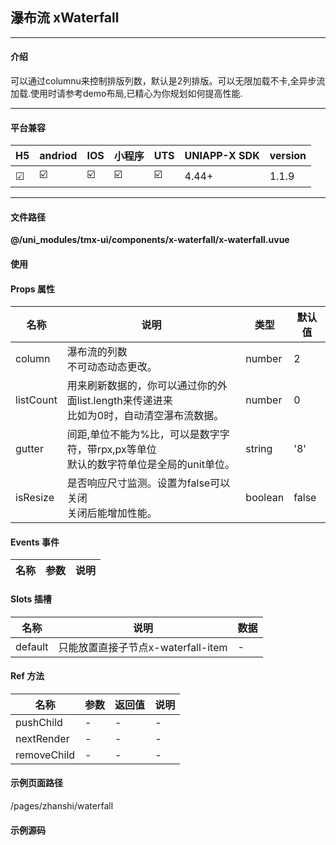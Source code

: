 
## 瀑布流 xWaterfall

***

#### 介绍

可以通过columnu来控制排版列数，默认是2列排版。可以无限加载不卡,全异步流加载.使用时请参考demo布局,已精心为你规划如何提高性能.

***

#### 平台兼容

| H5 | andriod | IOS | 小程序 | UTS | UNIAPP-X SDK | version |
| --- | --- | --- | --- | --- | --- | --- |
| ☑ | ☑️ | ☑️ | ☑️ | ☑️ | 4.44+ | 1.1.9 |

***

#### 文件路径

**@/uni_modules/tmx-ui/components/x-waterfall/x-waterfall.uvue**

#### 使用

<x-waterfall></x-waterfall>

#### Props 属性

| 名称 | 说明 | 类型 | 默认值 |
| ------ | ---- | ---- | ---- |
| column | 瀑布流的列数<br>不可动态动态更改。 | number | 2 |
| listCount | 用来刷新数据的，你可以通过你的外面list.length来传递进来<br>比如为0时，自动清空瀑布流数据。 | number | 0 |
| gutter | 间距,单位不能为%比，可以是数字字符，带rpx,px等单位<br>默认的数字符单位是全局的unit单位。 | string | '8' |
| isResize | 是否响应尺寸监测。设置为false可以关闭<br>关闭后能增加性能。 | boolean | false |



#### Events 事件

| 名称 | 参数 | 说明 |
| ------ | ---- | ---- |


#### Slots 插槽

| 名称 | 说明 | 数据 |
| ------ | ---- | ---- |
| default | 只能放置直接子节点x-waterfall-item | - |


#### Ref 方法

| 名称 | 参数 | 返回值 | 说明 |
| ------ | ---- | ---- | ---- |
| pushChild | - | - | - |
| nextRender | - | - | - |
| removeChild | - | - | - |


#### 示例页面路径

/pages/zhanshi/waterfall

#### 示例源码

<template>
	<!-- #ifdef APP -->
	<scroll-view style="flex:1">
	<!-- #endif -->
	<!-- #ifdef MP-WEIXIN -->
	<page-meta :page-style="`background-color:${xThemeConfigBgColor}`">
		<navigation-bar :background-color="xThemeConfigNavBgColor" :front-color="xThemeConfigNavFontColor"></navigation-bar>
	</page-meta>
	<!-- #endif -->
		<x-sheet>
			<x-text font-size="18" class=" text-weight-b mb-8">瀑布流 xWaterfall</x-text>
			<x-text color="#999999">可以通过columnu来控制排版列数，默认是2列排版。另外理论上子节点数量不限制的，渲染也不会卡,全为异步加载,请根据demo布局你的长列表瀑布流.不要在子节点中布局自定义节点,请完全使用原生节点.</x-text>

		</x-sheet>
		<view class="px-8" >
			<x-waterfall  :list-count="list.length">
				<x-waterfall-item v-for="(item,index) in list" :order="index" :key="index">
					<template v-slot:default="col">
						<view class="pa-8" :style="{borderRadius:'6px',backgroundColor:bgColorOfView}">
							<image style="width:100%;height:120px":src="`https://store.tmui.design/api_v2/public/random_picture?random=18${index}`"></image>
							<text class="mt-16" :style="{color:textColorOfView,fontSize:'15px',lineHeight:'1.4'}" >{{item}}</text>
						</view>
					</template>
				</x-waterfall-item>
			</x-waterfall>
		</view>
	<!-- #ifdef APP -->
	</scroll-view>
	<!-- #endif -->
</template>

<script>
	import { xStore, xDate } from "@/uni_modules/tmx-ui/index.uts"
	export default {
		data() {
			return {
				strs: '今年4月15日是第九个全民国家安全教育日。《环球时报》记者观察发现，今年“4·15”前后，国更加隐蔽。除国家安全传统领域外，关乎国计国家安全问题专家在接受《环球时报》记者采访时表示，反间也是广大人民群众的义务。',
				list: [] as string[],
				loading: false
			};
		},
		onLoad() {
			this.randomData();
		},
		onReachBottom() {
			if (this.loading) return;
			this.onloadata();
		},
		onPullDownRefresh() {
			this.list = [] as string[]
			this.$forceUpdate()
			this.onloadata();
		},
		computed:{
			bgColorOfView() : string {
				return xStore.xConfig.dark == 'dark'?xStore.xConfig.sheetDarkColor:'white'
			},
			textColorOfView() : string {
				return xStore.xConfig.dark == 'dark'?'white':'#333333'
			},
		},
		methods: {
			randomData() {

				let total = this.list.length;
				for (let i = 0; i < 12; i++) {
					let start = Math.max(0, Math.min(Math.random() * this.strs.length, this.strs.length))
					this.list.push((total + i).toString() + this.strs.substring(start))
				}
			},
			onloadata() {
				let _this = this;
				uni.showLoading({ title: '...', mask: true })
				_this.loading = true;
				setTimeout(function () {
					_this.randomData();
					_this.loading = false;
					uni.hideLoading()
					uni.stopPullDownRefresh()
				}, 1000);

			}
		}
	}
</script>

<style lang="scss">

</style>
		
